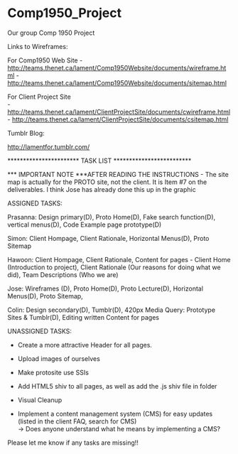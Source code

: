 Comp1950_Project
================

Our group Comp 1950 Project

Links to Wireframes:

For Comp1950 Web Site
            - http://teams.thenet.ca/lament/Comp1950Website/documents/wireframe.html
            - http://teams.thenet.ca/lament/Comp1950Website/documents/sitemap.html

For Client Project Site    
            - http://teams.thenet.ca/lament/ClientProjectSite/documents/cwireframe.html
            - http://teams.thenet.ca/lament/ClientProjectSite/documents/csitemap.html
			
Tumblr Blog:

http://lamentfor.tumblr.com/

*********************** TASK LIST  *************************


*** IMPORTANT NOTE ***AFTER READING THE INSTRUCTIONS - The site map is actually for the PROTO site, not the client.  It is Item #7 on the deliverables.  I think Jose has already done this up in the graphic

ASSIGNED TASKS:

Prasanna:  Design primary(D), Proto Home(D), Fake search function(D), vertical menus(D), Code Example page prototype(D)

Simon:  Client Hompage,  Client Rationale, Horizontal Menus(D), Proto Sitemap

Hawoon:  Client Hompage, Client Rationale, Content for pages - Client Home (Introduction to project), Client Rationale (Our reasons for doing what we did), Team Descriptions (Who we are)

Jose:  Wireframes (D), Proto Home(D),  Proto Lecture(D), Horizontal Menus(D), Proto Sitemap, 

Colin:  Design secondary(D), Tumblr(D), 420px Media Query: Prototype Sites & Tumblr(D), Editing written Content for pages


UNASSIGNED TASKS:

- Create a more attractive Header for all pages.
- Upload images of ourselves
- Make protosite use SSIs
- Add HTML5 shiv to all pages, as well as add the .js shiv file in folder
- Visual Cleanup

- Implement a content management system (CMS) for easy updates (listed in the client FAQ, search for CMS) 		
		->  Does anyone understand what he means by implementing a CMS?


Please let me know if any tasks are missing!!